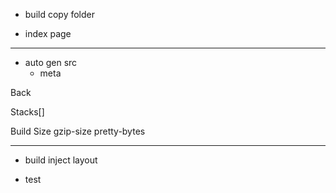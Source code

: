- build copy folder

- index page

---

- auto gen src
  - meta

Back

Stacks[]

Build Size
gzip-size
pretty-bytes

---

- build inject layout

- test

